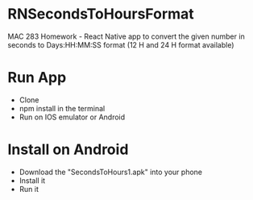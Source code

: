 # RNSecondsToHoursFormat
MAC 283 Homework - React Native app to convert the given number in seconds to Days:HH:MM:SS format (12 H and 24 H format available)

# Run App
- Clone
- npm install in the terminal
- Run on IOS emulator or Android

# Install on Android
- Download the "SecondsToHours1.apk" into your phone
- Install it
- Run it
